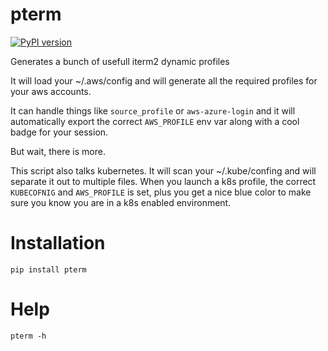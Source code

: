 # pterm
[![PyPI version](https://badge.fury.io/py/pterm.svg)](https://badge.fury.io/py/pterm)

Generates a bunch of usefull iterm2 dynamic profiles

It will load your ~/.aws/config and will generate all the required profiles
for your aws accounts.

It can handle things like `source_profile` or `aws-azure-login` and it will
automatically export the correct `AWS_PROFILE` env var along with a cool badge
for your session.

But wait, there is more.

This script also talks kubernetes. It will scan your ~/.kube/confing and will
separate it out to multiple files. When you launch a k8s profile, the correct
`KUBECOFNIG` and `AWS_PROFILE` is set, plus you get a nice blue color to make
sure you know you are in a k8s enabled environment.

# Installation

```
pip install pterm
```

# Help

```
pterm -h
```
